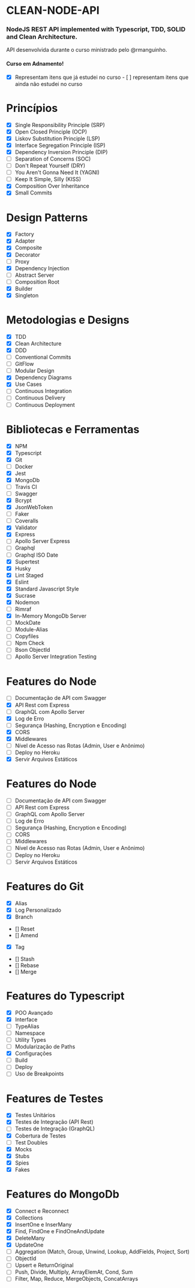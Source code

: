 # CLEAN-NODE-API
### NodeJS REST API implemented with Typescript,  TDD,  SOLID and Clean Architecture.
API desenvolvida durante o curso ministrado pelo @rmanguinho.
#### Curso em Adnamento!
- [x] Representam itens que já estudei no curso - [ ] representam itens que ainda não estudei no curso
# Princípios
- [x] Single Responsibility Principle (SRP)
- [x] Open Closed Principle (OCP)
- [x] Liskov Substitution Principle (LSP)
- [x] Interface Segregation Principle (ISP)
- [x] Dependency Inversion Principle (DIP)
- [ ] Separation of Concerns (SOC)
- [ ] Don't Repeat Yourself (DRY)
- [ ] You Aren't Gonna Need It (YAGNI)
- [ ] Keep It Simple, Silly (KISS)
- [x] Composition Over Inheritance
- [x] Small Commits
# Design Patterns
- [x] Factory
- [x] Adapter
- [x] Composite
- [x] Decorator
- [ ] Proxy
- [x] Dependency Injection
- [ ] Abstract Server
- [ ] Composition Root
- [x] Builder
- [x] Singleton
# Metodologias e Designs
- [x] TDD
- [x] Clean Architecture
- [x] DDD
- [ ] Conventional Commits
- [ ] GitFlow
- [ ] Modular Design
- [x] Dependency Diagrams
- [x] Use Cases
- [ ] Continuous Integration
- [ ] Continuous Delivery
- [ ] Continuous Deployment

# Bibliotecas e Ferramentas
- [x] NPM
- [x] Typescript
- [x] Git
- [ ] Docker
- [x] Jest
- [x] MongoDb
- [ ] Travis CI
- [ ] Swagger
- [x] Bcrypt
- [x] JsonWebToken
- [ ] Faker
- [ ] Coveralls
- [x] Validator
- [x] Express
- [ ] Apollo Server Express
- [ ] Graphql
- [ ] Graphql ISO Date
- [x] Supertest
- [x] Husky
- [x] Lint Staged
- [x] Eslint
- [x] Standard Javascript Style
- [x] Sucrase
- [x] Nodemon
- [ ] Rimraf
- [x] In-Memory MongoDb Server
- [ ] MockDate
- [ ] Module-Alias
- [ ] Copyfiles
- [ ] Npm Check
- [ ] Bson ObjectId
- [ ] Apollo Server Integration Testing

# Features do Node
- [ ] Documentação de API com Swagger
- [x] API Rest com Express
- [ ] GraphQL com Apollo Server
- [x] Log de Erro
- [ ] Segurança (Hashing, Encryption e Encoding)
- [x] CORS
- [x] Middlewares
- [ ] Nível de Acesso nas Rotas (Admin, User e Anônimo)
- [ ] Deploy no Heroku
- [x] Servir Arquivos Estáticos

# Features do Node
- [ ] Documentação de API com Swagger
- [ ] API Rest com Express
- [ ] GraphQL com Apollo Server
- [ ] Log de Erro
- [ ] Segurança (Hashing, Encryption e Encoding)
- [ ] CORS
- [ ] Middlewares
- [ ] Nível de Acesso nas Rotas (Admin, User e Anônimo)
- [ ] Deploy no Heroku
- [ ] Servir Arquivos Estáticos

# Features do Git
- [x] Alias
- [x] Log Personalizado
- [x] Branch
- [] Reset
- [] Amend
- [x] Tag
- [] Stash
- [] Rebase
- [] Merge
# Features do Typescript
- [x] POO Avançado
- [x] Interface
- [ ] TypeAlias
- [ ] Namespace
- [ ] Utility Types
- [ ] Modularização de Paths
- [x] Configurações
- [ ] Build
- [ ] Deploy
- [ ] Uso de Breakpoints
# Features de Testes
- [x] Testes Unitários
- [x] Testes de Integração (API Rest)
- [ ] Testes de Integração (GraphQL)
- [x] Cobertura de Testes
- [ ] Test Doubles
- [x] Mocks
- [x] Stubs
- [x] Spies
- [x] Fakes
# Features do MongoDb
- [x] Connect e Reconnect
- [x] Collections
- [x] InsertOne e InserMany
- [x] Find, FindOne e FindOneAndUpdate
- [x] DeleteMany
- [x] UpdateOne
- [ ] Aggregation (Match, Group, Unwind, Lookup, AddFields, Project, Sort)
- [ ] ObjectId
- [ ] Upsert e ReturnOriginal
- [ ] Push, Divide, Multiply, ArrayElemAt, Cond, Sum
- [ ] Filter, Map, Reduce, MergeObjects, ConcatArrays
